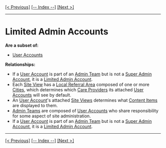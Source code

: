 [[< Previous]](hospitals.md) [[-- Index --]](entity_class_index.md) [[Next >]](local_referral_areas.md)
___
# Limited Admin Accounts

**Are a subset of:**
  * [User Accounts](user_accounts.md)  

**Relationships:**
  * If a [User Account](user_accounts.md) is part of an [Admin Team](admin_teams.md) but is not a [Super Admin Account](super_admin_accounts.md), it is a [Limited Admin Account](limited_admin_accounts.md).
  * Each [Site View](site_views.md) has a [Local Referral Area](local_referral_areas.md) composed of one or more [Cities](cities.md), which determines which [Care Providers](care_providers.md) its attached [User Accounts](user_accounts.md) will see by default.
  * An [User Account](user_accounts.md)'s attached [Site Views](site_views.md) determines what [Content Items](content_items.md) are displayed to them.
  * [Admin Teams](admin_teams.md) are composed of [User Accounts](user_accounts.md) who share responsibility for some aspect of site administration.
  * If a [User Account](user_accounts.md) is part of an [Admin Team](admin_teams.md) but is not a [Super Admin Account](super_admin_accounts.md), it is a [Limited Admin Account](limited_admin_accounts.md).

___
[[< Previous]](hospitals.md) [[-- Index --]](entity_class_index.md) [[Next >]](local_referral_areas.md)
